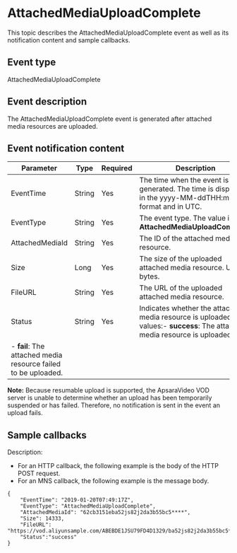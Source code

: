 # AttachedMediaUploadComplete

This topic describes the AttachedMediaUploadComplete event as well as its notification content and sample callbacks.

## Event type

AttachedMediaUploadComplete

## Event description

The AttachedMediaUploadComplete event is generated after attached media resources are uploaded.

## Event notification content

|Parameter|Type|Required|Description|
|---------|----|--------|-----------|
|EventTime|String|Yes|The time when the event is generated. The time is displayed in the yyyy-MM-ddTHH:mm:ssZ format and in UTC.|
|EventType|String|Yes|The event type. The value is **AttachedMediaUploadComplete**.|
|AttachedMediaId|String|Yes|The ID of the attached media resource.|
|Size|Long|Yes|The size of the uploaded attached media resource. Unit: bytes.|
|FileURL|String|Yes|The URL of the uploaded attached media resource.|
|Status|String|Yes|Indicates whether the attached media resource is uploaded. Valid values:-   **success**: The attached media resource is uploaded.
-   **fail**: The attached media resource failed to be uploaded. |

**Note:** Because resumable upload is supported, the ApsaraVideo VOD server is unable to determine whether an upload has been temporarily suspended or has failed. Therefore, no notification is sent in the event an upload fails.

## Sample callbacks

Description:

-   For an HTTP callback, the following example is the body of the HTTP POST request.
-   For an MNS callback, the following example is the message body.

```
{ 
    "EventTime": "2019-01-20T07:49:17Z",
    "EventType": "AttachedMediaUploadComplete", 
    "AttachedMediaId": "62cb3151eba52js82j2da3b55bc5****", 
    "Size": 14333,
    "FileURL": "https://vod.aliyunsample.com/ABEBDE1JSU79FD4D1329/ba52js82j2da3b55bc5****.png",
    "Status":"success"
}
```

